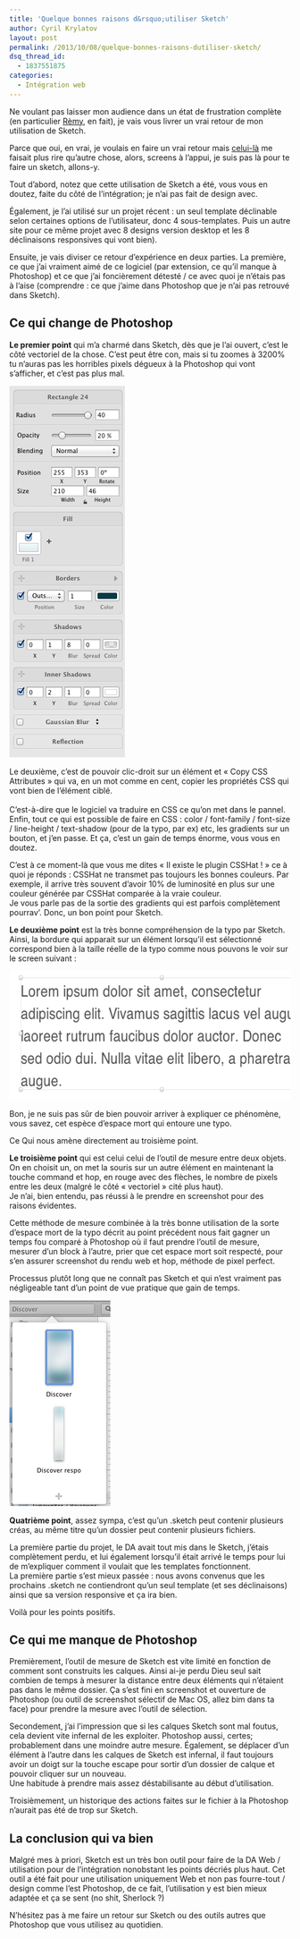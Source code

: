 ```yaml
---
title: 'Quelque bonnes raisons d&rsquo;utiliser Sketch'
author: Cyril Krylatov
layout: post
permalink: /2013/10/08/quelque-bonnes-raisons-dutiliser-sketch/
dsq_thread_id:
  - 1837551875
categories:
  - Intégration web
---
```

<p class="is-intro">
  Ne voulant pas laisser mon audience dans un état de frustration complète (en particulier <a href="https://twitter.com/hteumeuleu/status/379232081668497409">Rèmy</a>, en fait), je vais vous livrer un vrai retour de mon utilisation de Sketch.
</p>

<!--more-->

Parce que oui, en vrai, je voulais en faire un vrai retour mais [celui-là][1] me faisait plus rire qu&rsquo;autre chose, alors, screens à l&rsquo;appui, je suis pas là pour te faire un sketch, allons-y.

Tout d&rsquo;abord, notez que cette utilisation de Sketch a été, vous vous en doutez, faite du côté de l&rsquo;intégration; je n&rsquo;ai pas fait de design avec.

Également, je l&rsquo;ai utilisé sur un projet récent : un seul template déclinable selon certaines options de l&rsquo;utilisateur, donc 4 sous-templates. Puis un autre site pour ce même projet avec 8 designs version desktop et les 8 déclinaisons responsives qui vont bien).

Ensuite, je vais diviser ce retour d&rsquo;expérience en deux parties. La première, ce que j&rsquo;ai vraiment aimé de ce logiciel (par extension, ce qu&rsquo;il manque à Photoshop) et ce que j&rsquo;ai foncièrement détesté / ce avec quoi je n&rsquo;étais pas à l&rsquo;aise (comprendre : ce que j&rsquo;aime dans Photoshop que je n&rsquo;ai pas retrouvé dans Sketch).

## Ce qui change de Photoshop

**Le premier point** qui m&rsquo;a charmé dans Sketch, dès que je l&rsquo;ai ouvert, c&rsquo;est le côté vectoriel de la chose. C&rsquo;est peut être con, mais si tu zoomes à 3200% tu n&rsquo;auras pas les horribles pixels dégueux à la Photoshop qui vont s&rsquo;afficher, et c&rsquo;est pas plus mal.

<div class="image-align to-right">
  <img src="/uploads/2013/10/ss-7.png" alt="Sketch.app : CSS directement dans le pannel" width="207" height="664" class="size-full wp-image-552" /></p> 
  
  <p>
    Le deuxième, c&rsquo;est de pouvoir clic-droit sur un élément et &laquo;&nbsp;Copy CSS Attributes&nbsp;&raquo; qui va, en un mot comme en cent, copier les propriétés CSS qui vont bien de l&rsquo;élément ciblé.<br /> <br />C&rsquo;est-à-dire que le logiciel va traduire en CSS ce qu&rsquo;on met dans le pannel. Enfin, tout ce qui est possible de faire en CSS : color / font-family / font-size / line-height / text-shadow (pour de la typo, par ex) etc, les gradients sur un bouton, et j&rsquo;en passe. Et ça, c&rsquo;est un gain de temps énorme, vous vous en doutez.
  </p>
</div>

C&rsquo;est à ce moment-là que vous me dites &laquo;&nbsp;Il existe le plugin CSSHat !&nbsp;&raquo; ce à quoi je réponds : CSSHat ne transmet pas toujours les bonnes couleurs. Par exemple, il arrive très souvent d&rsquo;avoir 10% de luminosité en plus sur une couleur générée par CSSHat comparée à la vraie couleur.  
Je vous parle pas de la sortie des gradients qui est parfois complètement pourrav&rsquo;. Donc, un bon point pour Sketch.

**Le deuxième point** est la très bonne compréhension de la typo par Sketch. Ainsi, la bordure qui apparait sur un élément lorsqu&rsquo;il est sélectionné correspond bien à la taille réelle de la typo comme nous pouvons le voir sur le screen suivant :

<p style="text-align: center;">
  <img src="/uploads/2013/10/ss-9.png" alt="Sketch : bonne utilisation des typos" width="596" height="230" class="size-full wp-image-554" />
</p>

Bon, je ne suis pas sûr de bien pouvoir arriver à expliquer ce phénomène, vous savez, cet espèce d&rsquo;espace mort qui entoure une typo.

Ce Qui nous amène directement au troisième point.

**Le troisième point** qui est celui celui de l&rsquo;outil de mesure entre deux objets. On en choisit un, on met la souris sur un autre élément en maintenant la touche command et hop, en rouge avec des flèches, le nombre de pixels entre les deux (malgré le côté &laquo;&nbsp;vectoriel&nbsp;&raquo; cité plus haut).  
Je n&rsquo;ai, bien entendu, pas réussi à le prendre en screenshot pour des raisons évidentes.

Cette méthode de mesure combinée à la très bonne utilisation de la sorte d&rsquo;espace mort de la typo décrit au point précédent nous fait gagner un temps fou comparé à Photoshop où il faut prendre l&rsquo;outil de mesure, mesurer d&rsquo;un block à l&rsquo;autre, prier que cet espace mort soit respecté, pour s&rsquo;en assurer screenshot du rendu web et hop, méthode de pixel perfect.

Processus plutôt long que ne connaît pas Sketch et qui n&rsquo;est vraiment pas négligeable tant d&rsquo;un point de vue pratique que gain de temps.

<div class="image-align to-right">
  <img src="/uploads/2013/10/ss-10.png" alt="Sketch permet d&#039;émuler un dossier de DA." width="181" height="368" class="alignnone size-full wp-image-555" /></p> 
  
  <p>
    <strong>Quatrième point</strong>, assez sympa, c&rsquo;est qu&rsquo;un .sketch peut contenir plusieurs créas, au même titre qu&rsquo;un dossier peut contenir plusieurs fichiers.
  </p>
</div>

La première partie du projet, le DA avait tout mis dans le Sketch, j&rsquo;étais complètement perdu, et lui également lorsqu&rsquo;il était arrivé le temps pour lui de m&rsquo;expliquer comment il voulait que les templates fonctionnent.  
La première partie s&rsquo;est mieux passée : nous avons convenus que les prochains .sketch ne contiendront qu&rsquo;un seul template (et ses déclinaisons) ainsi que sa version responsive et ça ira bien.

Voilà pour les points positifs.

## Ce qui me manque de Photoshop

Premièrement, l&rsquo;outil de mesure de Sketch est vite limité en fonction de comment sont construits les calques. Ainsi ai-je perdu Dieu seul sait combien de temps à mesurer la distance entre deux éléments qui n&rsquo;étaient pas dans le même dossier. Ça s&rsquo;est fini en screenshot et ouverture de Photoshop (ou outil de screenshot sélectif de Mac OS, allez bim dans ta face) pour prendre la mesure avec l&rsquo;outil de sélection.

Secondement, j&rsquo;ai l&rsquo;impression que si les calques Sketch sont mal foutus, cela devient vite infernal de les exploiter. Photoshop aussi, certes; probablement dans une moindre autre mesure. Également, se déplacer d&rsquo;un élément à l&rsquo;autre dans les calques de Sketch est infernal, il faut toujours avoir un doigt sur la touche escape pour sortir d&rsquo;un dossier de calque et pouvoir cliquer sur un nouveau.  
Une habitude à prendre mais assez déstabilisante au début d&rsquo;utilisation.

Troisièmement, un historique des actions faites sur le fichier à la Photoshop n&rsquo;aurait pas été de trop sur Sketch.

## La conclusion qui va bien

Malgré mes à priori, Sketch est un très bon outil pour faire de la DA Web / utilisation pour de l&rsquo;intégration nonobstant les points décriés plus haut. Cet outil a été fait pour une utilisation uniquement Web et non pas fourre-tout / design comme l&rsquo;est Photoshop, de ce fait, l&rsquo;utilisation y est bien mieux adaptée et ça se sent (no shit, Sherlock ?)

N&rsquo;hésitez pas à me faire un retour sur Sketch ou des outils autres que Photoshop que vous utilisez au quotidien.

 [1]: http://blog.c-krylatov.com/2013/09/15/retour-dexperience-utilisation-de-sketch/